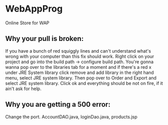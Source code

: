 # WebAppProg
Online Store for WAP

Why your pull is broken:
-----------------------
If you have a bunch of red squiggly lines and can't understand what's wrong with your computer than this fix should work. Right click on your project and go into the build path -> configure build path. You're gonna wanna pop over to the libraries tab for a moment and if there's a red x under JRE System library click remove and add library in the right hand menu, select JRE system library. Then pop over to Order and Export and select JRE system library. Click ok and everything should be not on fire, if it ain't ask for help.

Why you are getting a 500 error:
--------------------------------
Change the port. AccountDAO.java, loginDao.java, products.jsp
